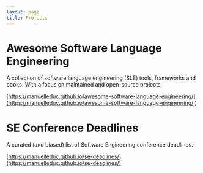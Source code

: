 ```yaml
---
layout: page
title: Projects
---
```


# Awesome Software Language Engineering 

A collection of software language engineering (SLE) tools, frameworks and books.
With a focus on maintained and open-source projects.

[https://manuelleduc.github.io/awesome-software-language-engineering/](https://manuelleduc.github.io/awesome-software-language-engineering/
)


# SE Conference Deadlines

A curated (and biased) list of Software Engineering conference deadlines.

[https://manuelleduc.github.io/se-deadlines/](https://manuelleduc.github.io/se-deadlines/)
